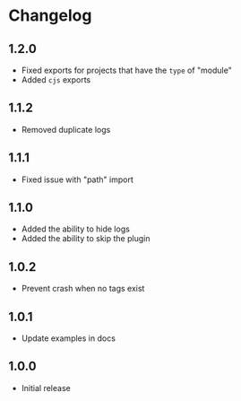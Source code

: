 # Changelog

## 1.2.0

- Fixed exports for projects that have the `type` of "module"
- Added `cjs` exports

## 1.1.2

- Removed duplicate logs

## 1.1.1

- Fixed issue with "path" import

## 1.1.0

- Added the ability to hide logs
- Added the ability to skip the plugin

## 1.0.2

- Prevent crash when no tags exist

## 1.0.1

- Update examples in docs

## 1.0.0

- Initial release
